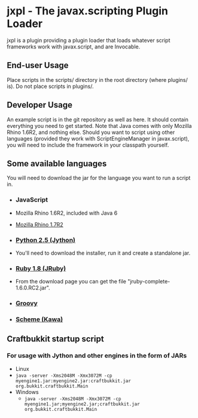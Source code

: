 # jxpl - The javax.scripting Plugin Loader

jxpl is a plugin providing a plugin loader that loads whatever script frameworks work with javax.script, and are Invocable.

## End-user Usage

Place scripts in the scripts/ directory in the root directory (where plugins/ is).  Do not place scripts in plugins/.

## Developer Usage

An example script is in the git repository as well as here.  It should contain everything you need to get started.  Note that Java comes with only Mozilla Rhino 1.6R2, and nothing else.  Should you want to script using other languages (provided they work with ScriptEngineManager in javax.script), you will need to include the framework in your classpath yourself.

## Some available languages

You will need to download the jar for the language you want to run a script in.

* ### JavaScript
 * Mozilla Rhino 1.6R2, included with Java 6
 * [Mozilla Rhino 1.7R2](http://www.mozilla.org/rhino/download.html) 
 
* ### [Python 2.5 (Jython)](http://www.jython.org/downloads.html)
 * You'll need to download the installer, run it and create a standalone jar.
 
* ### [Ruby 1.8 (JRuby)](http://www.jruby.org/download)
 * From the download page you can get the file "jruby-complete-1.6.0.RC2.jar".
 
* ### [Groovy](http://groovy.codehaus.org/Download)

* ### [Scheme (Kawa)](http://www.gnu.org/software/kawa/)

## Craftbukkit startup script

### For usage with Jython and other engines in the form of JARs

* Linux
 * `java -server -Xms2048M -Xmx3072M -cp myengine1.jar:myengine2.jar:craftbukkit.jar org.bukkit.craftbukkit.Main`
* Windows
  * `java -server -Xms2048M -Xmx3072M -cp myengine1.jar;myengine2.jar;craftbukkit.jar org.bukkit.craftbukkit.Main`